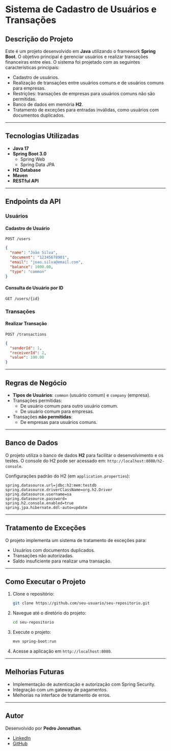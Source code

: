 # Sistema de Cadastro de Usuários e Transações

## Descrição do Projeto

Este é um projeto desenvolvido em **Java** utilizando o framework **Spring Boot**. O objetivo principal é gerenciar usuários e realizar transações financeiras entre eles. O sistema foi projetado com as seguintes características principais:

- Cadastro de usuários.
- Realização de transações entre usuários comuns e de usuários comuns para empresas.
- Restrições: transações de empresas para usuários comuns não são permitidas.
- Banco de dados em memória **H2**.
- Tratamento de exceções para entradas inválidas, como usuários com documentos duplicados.

---

## Tecnologias Utilizadas

- **Java 17**
- **Spring Boot 3.0**
  - Spring Web
  - Spring Data JPA
- **H2 Database**
- **Maven**
- **RESTful API**

---

## Endpoints da API

### Usuários

#### Cadastro de Usuário
`POST /users`

```json
{
  "name": "João Silva",
  "document": "12345678901",
  "email": "joao.silva@email.com",
  "balance": 1000.00,
  "type": "common"
}
```

#### Consulta de Usuário por ID
`GET /users/{id}`

### Transações

#### Realizar Transação
`POST /transactions`

```json
{
  "senderId": 1,
  "receiverId": 2,
  "value": 100.00
}
```

---

## Regras de Negócio

- **Tipos de Usuários**: `common` (usuário comum) e `company` (empresa).
- Transações permitidas:
  - De usuário comum para outro usuário comum.
  - De usuário comum para empresas.
- Transações **não permitidas**:
  - De empresas para usuários comuns.

---

## Banco de Dados

O projeto utiliza o banco de dados **H2** para facilitar o desenvolvimento e os testes. O console do H2 pode ser acessado em: `http://localhost:8080/h2-console`.

Configurações padrão do H2 (em `application.properties`):

```properties
spring.datasource.url=jdbc:h2:mem:testdb
spring.datasource.driverClassName=org.h2.Driver
spring.datasource.username=sa
spring.datasource.password=
spring.h2.console.enabled=true
spring.jpa.hibernate.ddl-auto=update
```

---

## Tratamento de Exceções

O projeto implementa um sistema de tratamento de exceções para:

- Usuários com documentos duplicados.
- Transações não autorizadas.
- Saldo insuficiente para realizar uma transação.

---

## Como Executar o Projeto

1. Clone o repositório:
   ```bash
   git clone https://github.com/seu-usuario/seu-repositorio.git
   ```

2. Navegue até o diretório do projeto:
   ```bash
   cd seu-repositorio
   ```

3. Execute o projeto:
   ```bash
   mvn spring-boot:run
   ```

4. Acesse a aplicação em `http://localhost:8080`.

---

## Melhorias Futuras

- Implementação de autenticação e autorização com Spring Security.
- Integração com um gateway de pagamentos.
- Melhorias na interface de tratamento de erros.

---

## Autor

Desenvolvido por **Pedro Jonnathan**.

- [LinkedIn](https://linkedin.com/in/pedro-jonnathan-bb8870323/)
- [GitHub](https://github.com/pjonnathan)
